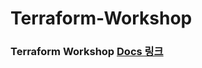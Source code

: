 # Terraform-Workshop

### Terraform Workshop [Docs 링크](https://github.com/EstebanHan/Terraform-Workshop/tree/main/DOCS)
